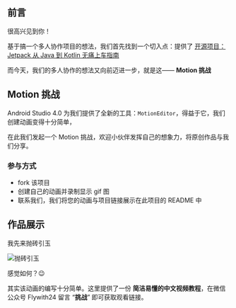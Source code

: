 ## 前言



很高兴见到你！



基于搞一个多人协作项目的想法，我们首先找到一个切入点：提供了 [开源项目：Jetpack 从 Java 到 Kotlin 无痛上车指南](https://juejin.im/post/5edf3397e51d4578587769ca)



而今天，我们的多人协作的想法又向前迈进一步，就是这—— **Motion 挑战**



## Motion 挑战

Android Studio 4.0 为我们提供了全新的工具：`MotionEditor`，得益于它，我们创建动画变得十分简单，

在此我们发起一个 Motion 挑战，欢迎小伙伴发挥自己的想象力，将原创作品与我们分享。

### 参与方式

- fork 该项目
- 创建自己的动画并录制显示 gif 图
- 联系我们，我们将您的动画与项目链接展示在此项目的 README 中



## 作品展示

我先来抛砖引玉

![抛砖引玉](https://i.loli.net/2020/06/13/jkbmED8YTxGZF4r.gif)

感觉如何？😉 

其实该动画的编写十分简单。这里提供了一份 **简洁易懂的中文视频教程**，在微信公众号 Flywith24 留言 “**挑战**” 即可获取观看链接。
